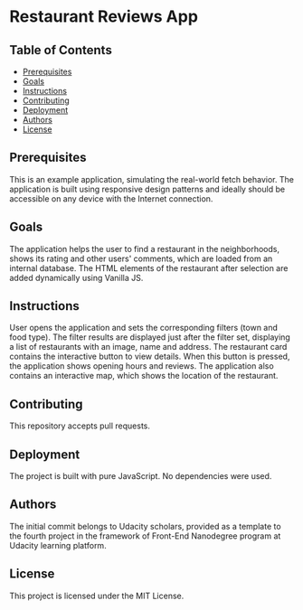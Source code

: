 # Restaurant Reviews App

## Table of Contents

* [Prerequisites](#prerequisites)
* [Goals](#goals)
* [Instructions](#instructions)
* [Contributing](#contributing)
* [Deployment](#deployment)
* [Authors](#authors)
* [License](#license)


## Prerequisites

This is an example application, simulating the real-world fetch behavior. The application is built using responsive design patterns and ideally should be accessible on any device with the Internet connection.

## Goals

The application helps the user to find a restaurant in the neighborhoods, shows its rating and other users' comments, which are loaded from an internal database. The HTML elements of the restaurant after selection are added dynamically using Vanilla JS.

## Instructions

User opens the application and sets the corresponding filters (town and food type). The filter results are displayed just after the filter set, displaying a list of restaurants with an image, name and address. The restaurant card contains the interactive button to view details. When this button is pressed, the application shows opening hours and reviews. The application also contains an interactive map, which shows the location of the restaurant. 

## Contributing

This repository accepts pull requests.

## Deployment

The project is built with pure JavaScript. No dependencies were used.

## Authors

The initial commit belongs to Udacity scholars, provided as a template to the fourth project in the framework of Front-End Nanodegree program at Udacity learning platform.

## License

This project is licensed under the MIT License.

